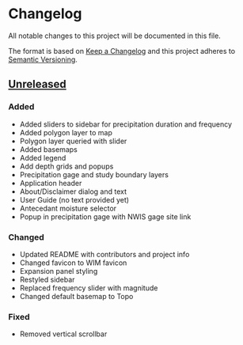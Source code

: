 # Changelog

All notable changes to this project will be documented in this file.

The format is based on [Keep a Changelog](http://keepachangelog.com/en/1.0.0/)
and this project adheres to [Semantic Versioning](http://semver.org/spec/v2.0.0.html).

## [Unreleased](https://github.com/USGS-WiM/fim-harrisonville-mo/tree/dev)

### Added

- Added sliders to sidebar for precipitation duration and frequency
- Added polygon layer to map
- Polygon layer queried with slider
- Added basemaps
- Added legend
- Add depth grids and popups
- Precipitation gage and study boundary layers
- Application header
- About/Disclaimer dialog and text
- User Guide (no text provided yet)
- Antecedant moisture selector
- Popup in precipitation gage with NWIS gage site link

### Changed

- Updated README with contributors and project info
- Changed favicon to WIM favicon
- Expansion panel styling
- Restyled sidebar
- Replaced frequency slider with magnitude
- Changed default basemap to Topo


### Fixed

- Removed vertical scrollbar

